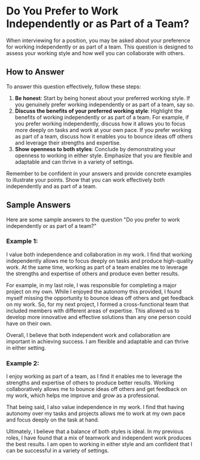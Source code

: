 Do You Prefer to Work Independently or as Part of a Team?
==============================================================================

When interviewing for a position, you may be asked about your preference for working independently or as part of a team. This question is designed to assess your working style and how well you can collaborate with others.

How to Answer
-------------

To answer this question effectively, follow these steps:

1. **Be honest**: Start by being honest about your preferred working style. If you genuinely prefer working independently or as part of a team, say so.
2. **Discuss the benefits of your preferred working style**: Highlight the benefits of working independently or as part of a team. For example, if you prefer working independently, discuss how it allows you to focus more deeply on tasks and work at your own pace. If you prefer working as part of a team, discuss how it enables you to bounce ideas off others and leverage their strengths and expertise.
3. **Show openness to both styles**: Conclude by demonstrating your openness to working in either style. Emphasize that you are flexible and adaptable and can thrive in a variety of settings.

Remember to be confident in your answers and provide concrete examples to illustrate your points. Show that you can work effectively both independently and as part of a team.

Sample Answers
--------------

Here are some sample answers to the question "Do you prefer to work independently or as part of a team?"

### Example 1:

I value both independence and collaboration in my work. I find that working independently allows me to focus deeply on tasks and produce high-quality work. At the same time, working as part of a team enables me to leverage the strengths and expertise of others and produce even better results.

For example, in my last role, I was responsible for completing a major project on my own. While I enjoyed the autonomy this provided, I found myself missing the opportunity to bounce ideas off others and get feedback on my work. So, for my next project, I formed a cross-functional team that included members with different areas of expertise. This allowed us to develop more innovative and effective solutions than any one person could have on their own.

Overall, I believe that both independent work and collaboration are important in achieving success. I am flexible and adaptable and can thrive in either setting.

### Example 2:

I enjoy working as part of a team, as I find it enables me to leverage the strengths and expertise of others to produce better results. Working collaboratively allows me to bounce ideas off others and get feedback on my work, which helps me improve and grow as a professional.

That being said, I also value independence in my work. I find that having autonomy over my tasks and projects allows me to work at my own pace and focus deeply on the task at hand.

Ultimately, I believe that a balance of both styles is ideal. In my previous roles, I have found that a mix of teamwork and independent work produces the best results. I am open to working in either style and am confident that I can be successful in a variety of settings.
